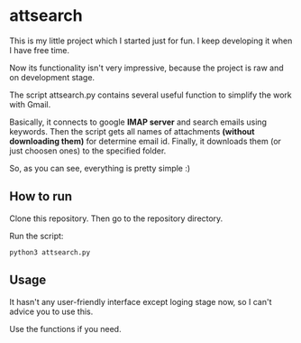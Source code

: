attsearch
===================
This is my little project which I started just for fun. I keep developing it when I have free time. 

Now its functionality isn't very impressive, because the project is raw and on development stage. 

The script attsearch.py contains several useful function to simplify the work with Gmail. 

Basically, it connects to google <b>IMAP server</b> and search emails using keywords. Then the script gets all names of attachments <strong>(without downloading them)</strong> for determine email id. Finally, it downloads them (or just choosen ones) to the specified folder. 

So, as you can see, everything is pretty simple :) 

How to run
----------
Clone this repository. Then go to the repository directory.

Run the script:
```
python3 attsearch.py
```

Usage
-----

It hasn't any user-friendly interface except loging stage now, so I can't advice you to use this.

Use the functions if you need. 

